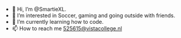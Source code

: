 - 👋 Hi, I’m @SmartieXL.
- 👀 I’m interested in Soccer, gaming and going outside with friends.
- 🌱 I’m currently learning how to code.
- 📫 How to reach me 525615@vistacollege.nl
